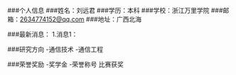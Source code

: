 ###个人信息
###姓名：刘远君
###学历：本科
###学校：浙江万里学院
###邮箱：2634774152@qq.com
###地址：广西北海

###最新消息：
1.消息1：

###研究方向
-通信技术
-通信工程

###荣誉奖励
-奖学金
-荣誉称号
比赛获奖
